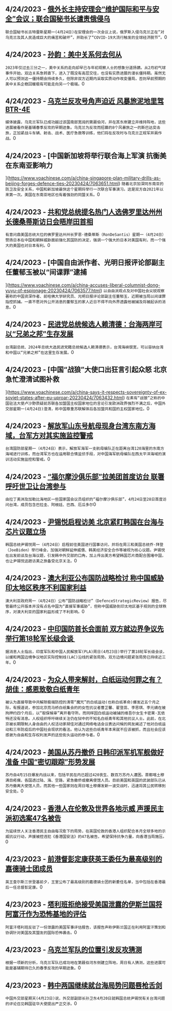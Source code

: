 
  ## 4/24/2023 - [俄外长主持安理会“维护国际和平与安全”会议；联合国秘书长谴责俄侵乌](https://www.voachinese.com/a/un-chief-lambasts-russia-on-ukraine-20230424/7064202.html)
 ```联合国秘书长古特雷斯星期一(4月24日)在安理会的一次会议上说，俄罗斯入侵乌克兰正在“对乌克兰及其人民造成巨大的痛苦和破坏”，并助长了“COVID-19大流行触发的全球经济脱节”。```0
  ## 4/24/2023 - [孙韵：美中关系何去何从](https://www.voachinese.com/a/where-is-the-us-china-relationship-heading-20230424/7064261.html)
 ```2023年仅过去三分之一，美中关系的走向却早已与年初观察人士的想象分道扬镳。从2月初气球事件开始，双边关系急转直下，进入了既没有高层交往，也没有实质进展的漫长僵持期。虽然无人可以预测这一僵持期会持续多久，但除非双方近期内采取实质动作改变僵局，否则早前预期的美中关系企稳回暖极有可能走向另一个极端。```0
  ## 4/24/2023 - [乌克兰反攻号角声迫近  风暴旅泥地里驾BTR-4E](https://www.voachinese.com/a/ukrainian-brigade-trains-for-counteroffensive-20230425/7064213.html)
 ```媒体披露，乌克兰军队已成功越过该国南部宽阔的第聂伯河，并在其东岸建立并维持阵地，这些进展被看作是基辅春季反攻的早期迹象。乌克兰为反攻而招募的8个风暴旅之一的斯巴达突击旅，正加紧战斗车辆、射击、战术、医疗急救等训练，他们将在反攻时与乌克兰正规军并肩作战。```0
  ## 4/24/2023 - [中国新加坡将举行联合海上军演 抗衡美在东南亚影响力

 ](https://www.voachinese.com/a/china-singapore-plan-military-drills-as-beijing-forges-defence-ties-20230424/7063651.html)
 ```随着北京加深同东南亚的防卫及安全关系，中国和新加坡最快这个星期将举行一次联合军事演习。这是双方自2021年以来第一次。美国在东南亚地区也有着强劲的同盟关系。```0
  ## 4/24/2023 - [共和党总统提名热门人选佛罗里达州州长德桑蒂斯访日会晤岸田首相 ](https://www.voachinese.com/a/florida-gov-in-japan-ahead-of-expected-us-presidential-bid-20230424/7063633.html)
 ```有意问鼎美国总统大位的佛罗里达州州长罗恩·德桑蒂斯（RonDeSantis）星期一（4月24日）赞扬日本在中国和朝鲜威胁面前强化其国防的决定，强调一个强大的日本对美国有利，而一个强大的美国也对日本有利。```0
  ## 4/24/2023 - [中国自由派作者、光明日报评论部副主任董郁玉被以“间谍罪”逮捕

](https://www.voachinese.com/a/china-accuses-liberal-columnist-dong-yuyu-of-espionage-20230424/7063577.html)
 ```以自由派观点及对中国社会尖锐观察著称的中国资深作者、前哈佛大学研究员、光明日报评论部副主任董郁玉，近期被当局以间谍罪指控抓捕。一直不愿对外公开消息的董郁玉的家人近日不得不向外界透露他被捕及将被起诉的消息。```0
  ## 4/24/2023 - [民进党总统候选人赖清德：台海两岸可以“兄弟之邦”生存发展](https://www.voachinese.com/a/dpp-presidential-candidate-says-taiwan-china-can-exist-as-brothers-20230424/7063561.html)
 ```台湾副总统、2024年总统大选民进党籍总统候选人赖清德表示，台湾海峡很宽，可以容纳台湾和中国以“兄弟之邦”在这里生存发展。```0
  ## 4/24/2023 - [中国“战狼”大使口出狂言引起众怒 北京急忙澄清试图补救

 ](https://www.voachinese.com/a/china-says-it-respects-sovereignty-of-ex-soviet-states-after-eu-uproar-20230424/7063432.html)
 ```在素有“战狼”之称的中国驻法大使卢沙野质疑前苏联各加盟国主权国家地位的言论引发欧洲政界强烈不满之后，中国外交部星期一(4月24日)澄清，称中国尊重苏联解体后各加盟共和国的主权国家地位。```0
  ## 4/24/2023 - [解放军山东号航母现身台湾东南方海域，台军方对其实施监控警戒](https://www.voachinese.com/a/taiwan-says-tracking-chinese-carrier-off-its-southeast-coast-20230424/7063439.html)
 ```台湾国防部星期一（4月24日）表示，解放军海军一支航母编队正在距离台湾120海里的东南方海域进行训练，而台湾军方也在运用联合情监侦手段，对中国海军航母编队在西太平洋海域的演训活动实施监控和警戒。```0
  ## 4/24/2023 - [“福尔摩沙俱乐部”拉美团首度访台 联署呼吁世卫让台湾参与](https://www.voachinese.com/a/formosa-club-visits-taiwan-20230424/7063413.html)
 ```由拉丁美洲及加勒比海地区一些国家国会议员组织的“福尔摩沙俱乐部”，4月24日至28日首度访问台湾，成员包含巴拉圭、阿根廷、巴西、厄瓜多尔```0
  ## 4/24/2023 - [尹锡悦启程访美 北京紧盯韩国在台海与芯片议题立场](https://www.voachinese.com/a/south-korea-president-yoon-begins-us-trip-20230424/7063397.html)
 ```韩国总统尹锡悦周一（4月24日）启程前往美国进行国事访问，并将在周三和美国总统乔·拜登（JoeBiden）举行峰会，加强对朝鲜延伸威慑、韩美经济安全合作等被视为核心议题。尹锡悦在出发前谈及台海议题，引发韩中外交部的口角，加上传出美方希望韩国芯片商配合围堵中国，也让尹锡悦这趟访美之旅备受北京关注。```0
  ## 4/24/2023 - [澳大利亚公布国防战略检讨 称中国威胁印太地区秩序不利国家利益](https://www.voachinese.com/a/australia-release-defense-review-in-the-face-of-china-threat-20230424/7063382.html)
 ```澳大利亚政府周一（4月24日）公布“国防战略检讨”（DefenceStrategicReview）报告，尽管最终公开版本并没有点名中国为“直接军事威胁”，但称中国威胁到印太地区基于规则的全球秩序，对澳大利亚的国家利益形成了不利影响。```0
  ## 4/24/2023 - [中印国防首长会面前 双方就边界争议先举行第18轮军长级会谈 ](https://www.voachinese.com/a/china-india-border-talk-20230424/7063369.html)
 ```据消息人士指出，印度军队和中国人民解放军(PLA)周日(4月23日)举行了第18轮军长级会谈，以缓和两国边境争议地区实际控制线(LAC)沿线的紧张局势。双方边境问题紧张局势已持续近三年。```0
  ## 4/24/2023 - [为众人带来解封，白纸运动何罪之有？胡佳：感恩致敬白纸青年](https://www.voachinese.com/a/hu-jia-on-blank-paper-protests-and-absurd-zero-covid-policy-20230424/7063329.html)
 ```被认为直接导致中共解除极端防控的清零“魔咒”的白纸运动(也称白纸革命)爆发近五个月之际，有报道说，参加北京亮马桥白纸集会的的女性抗议者曹芷馨、翟登蕊、李思琪、李元婧在被拘押约四个月后，以“取保候审”离开看守所，而同样因白纸运动被捕的维吾尔女生卡密莱·瓦依特还没有消息。人权组织呼吁继续关注仍在狱中的不知名白纸青年和其他抗议人士。此前，在北京被长期限制人身自由的人权活动家胡佳对通过网络电话会议表达问候的网友阐述了他对白纸运动和三年防疫后的中国社会现状的看法。他认为这些白纸青年本来就不应该被抓，而且社会应该感谢为自由和生存权利发声的这些街头运动的参与者。```0
  ## 4/24/2023 - [美国从苏丹撤侨 日韩印派军机军舰做好准备 中国“密切跟踪”形势发展](https://www.voachinese.com/a/sudan-evacuations-20230424/7063312.html)
 ```苏丹自4月15日爆发内战以来，包括平民在内已超过420丧生、数百万苏丹人遭困。首都喀土穆满目疮痍，各国透过陆、海、空路，紧急撤侨或撤离使馆人员。目前美国和英国的武装部队已从苏丹撤离大使馆人员，而其他一些国家则在周日喀土穆爆发新一波交战时，迅速将其公民转移到安全处。```0
  ## 4/24/2023 - [香港人在伦敦及世界各地示威 声援民主派初选案47名被告](https://www.voachinese.com/a/hongkongers-launch-protest-in-london-and-cities-globally-to-support-democrats-on-trial-under-national-security-law/7063236.html)
 ```为延续世人关注香港民主自由每况愈下的局势，在英国伦敦的香港人组织配合本月全球多地的示威抗议行动，声援被控违犯《香港国安法》的47名被告，希望保持抗争力量，向香港当局施压。```0
  ## 4/23/2023 - [前港督彭定康获英王委任为最高级别的嘉德骑士团成员](https://www.voachinese.com/a/king-appoints-lord-patten-and-baroness-ashton-to-order-of-the-garter-england-s-highest-honor/7062874.html)
 ```英王查尔斯三世登基前夕，王室公布了最高级别的嘉德骑士团的新委任名单，当中包括在香港最后一任总督彭定康。```0
  ## 4/23/2023 - [塔利班拒绝接受美国泄露的伊斯兰国将阿富汗作为恐怖基地的评估](https://www.voachinese.com/a/taliban-reject-leaked-us-assessment-that-is-using-afghanistan-as-terror-base-/7062866.html)
 ```阿富汗塔利班反驳了一份泄露的美国军事评估报告，该报告声称伊斯兰国正在利用阿富汗策划和协调针对美国及其盟友的国际恐怖袭击。```0
  ## 4/23/2023 - [乌克兰军队的位置引发反攻猜测 ](https://www.voachinese.com/a/ukrainian-troop-positions-spark-counteroffensive-speculation/7062852.html)
 ```根据一项新的分析，乌克兰军队已成功地在第聂伯河东侧建立阵地，周日有人猜测，这些进展可能是基辅期待已久的春季反攻的早期迹象。```0
  ## 4/23/2023 - [韩中两国继续就台海局势问题唇枪舌剑](https://www.voachinese.com/a/china-lodges-complaint-over-s-korean-president-s-taiwan-comments-20230423/7062714.html)
 ```中国外交部星期天(4月23日)说，外交部副部长孙卫东4月20日就韩国总统尹锡悦有关台湾问题的评论召见韩国驻华大使提出严正交涉。```0